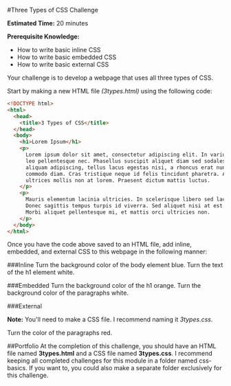 #Three Types of CSS Challenge

**Estimated Time:** 20 minutes

**Prerequisite Knowledge:**

 * How to write basic inline CSS
 * How to write basic embedded CSS
 * How to write basic external CSS

Your challenge is to develop a webpage that uses all three types of CSS.

Start by making a new HTML file *(3types.html)* using the following code:

```html
<!DOCTYPE html>
<html>
  <head>
    <title>3 Types of CSS</title>
  </head>
  <body>
    <h1>Lorem Ipsum</h1>
    <p>
      Lorem ipsum dolor sit amet, consectetur adipiscing elit. In varius pretium leo, et fermentum 
      leo pellentesque nec. Phasellus suscipit aliquet diam sed sodales. Proin posuere, libero non 
      aliquam adipiscing, tellus lacus egestas nisi, a rhoncus erat nunc quis libero. Proin non 
      commodo diam. Cras tristique neque id felis tincidunt pharetra. Aenean nec lorem at massa 
      ultrices mollis non at lorem. Praesent dictum mattis luctus.
    </p>
    <p>
      Mauris elementum lacinia ultricies. In scelerisque libero sed lacus pharetra eu blandit elit iaculis. 
      Donec sagittis tempus turpis id viverra. Sed aliquet nisi at est iaculis at semper eros laoreet. 
      Morbi aliquet pellentesque mi, et mattis orci ultricies non.
    </p>
  </body>
</html>
```

Once you have the code above saved to an HTML file, add inline, embedded, and external CSS to this webpage in the following manner:

###Inline
Turn the background color of the body element blue. Turn the text of the h1 element white.

###Embedded
Turn the background color of the h1 orange. Turn the background color of the paragraphs white.

###External

**Note:** You'll need to make a CSS file. I recommend naming it *3types.css*.

Turn the color of the paragraphs red.

##Portfolio
At the completion of this challenge, you should have an HTML file named **3types.html** and a CSS file named **3types.css**. I recommend keeping all completed challenges for this module in a folder named css-basics. If you want to, you could also make a separate folder exclusively for this challenge.
